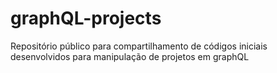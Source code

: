 # graphQL-projects
Repositório público para compartilhamento de códigos iniciais desenvolvidos para manipulação de projetos em graphQL
